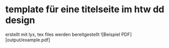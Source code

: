 # template für eine titelseite im htw dd design
erstellt mit lyx, tex files werden bereitgestellt
![Beispiel PDF][output/example.pdf]